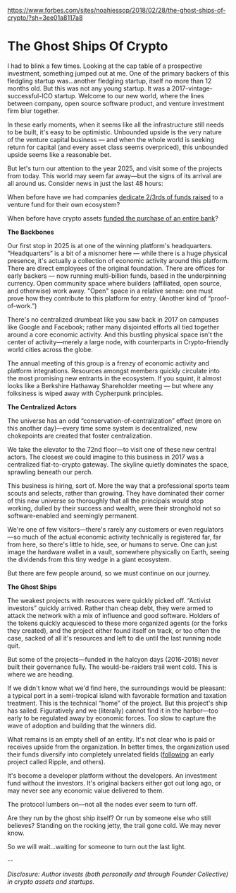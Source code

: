 https://www.forbes.com/sites/noahjessop/2018/02/28/the-ghost-ships-of-crypto/?sh=3ee01a8117a8

# The Ghost Ships Of Crypto

I had to blink a few times. Looking at the cap table of a prospective investment, something jumped out at me. One of the primary backers of this fledgling startup was...another fledgling startup, itself no more than 12 months old. But this was not any young startup. It was a 2017-vintage-successful-ICO startup. Welcome to our new world, where the lines between company, open source software product, and venture investment firm blur together.

In these early moments, when it seems like all the infrastructure still needs to be built, it's easy to be optimistic. Unbounded upside is the very nature of the venture capital business — and when the whole world is seeking return for capital (and every asset class seems overpriced), this unbounded upside seems like a reasonable bet.

But let's turn our attention to the year 2025, and visit some of the projects from today. This world may seem far away—but the signs of its arrival are all around us. Consider news in just the last 48 hours:


When before have we had companies [dedicate 2/3rds of funds raised](https://www.reuters.com/article/us-blockchain-investment-andreessen/blockchain-project-raises-61-million-from-andreessen-horowitz-u-s-hedge-fund-idUSKBN1FR1IX) to a venture fund for their own ecosystem?

When before have crypto assets [funded the purchase of an entire bank](https://twitter.com/DCGco/status/968268384684183558)?

**The Backbones**

Our first stop in 2025 is at one of the winning platform's headquarters. “Headquarters” is a bit of a misnomer here — while there is a huge physical presence, it's actually a collection of economic activity around this platform. There are direct employees of the original foundation. There are offices for early backers — now running multi-billion funds, based in the underpinning currency. Open community space where builders (affiliated, open source, and otherwise) work away. "Open" space in a relative sense: one must prove how they contribute to this platform for entry. (Another kind of “proof-of-work.”)

There's no centralized drumbeat like you saw back in 2017 on campuses like Google and Facebook; rather many disjointed efforts all tied together around a core economic activity. And this bustling physical space isn't the center of activity—merely a large node, with counterparts in Crypto-friendly world cities across the globe.

The annual meeting of this group is a frenzy of economic activity and platform integrations. Resources amongst members quickly circulate into the most promising new entrants in the ecosystem. If you squint, it almost looks like a Berkshire Hathaway Shareholder meeting — but where any folksiness is wiped away with Cypherpunk principles.

**The Centralized Actors**

The universe has an odd “conservation-of-centralization” effect (more on this another day)—every time some system is decentralized, new chokepoints are created that foster centralization.

We take the elevator to the 72nd floor—to visit one of these new central actors. The closest we could imagine to this business in 2017 was a centralized fiat-to-crypto gateway. The skyline quietly dominates the space, sprawling beneath our perch.

This business is hiring, sort of. More the way that a professional sports team scouts and selects, rather than growing. They have dominated their corner of this new universe so thoroughly that all the principals would stop working, dulled by their success and wealth, were their stronghold not so software-enabled and seemingly permanent.

We're one of few visitors—there's rarely any customers or even regulators—so much of the actual economic activity technically is registered far, far from here, so there's little to hide, see, or humans to serve. One can just image the hardware wallet in a vault, somewhere physically on Earth, seeing the dividends from this tiny wedge in a giant ecosystem.

But there are few people around, so we must continue on our journey.

**The Ghost Ships**

The weakest projects with resources were quickly picked off. “Activist investors” quickly arrived. Rather than cheap debt, they were armed to attack the network with a mix of influence and good software. Holders of the tokens quickly acquiesced to these more organized agents (or the forks they created), and the project either found itself on track, or too often the case, sacked of all it's resources and left to die until the last running node quit.

But some of the projects—funded in the halcyon days (2016-2018) never built their governance fully. The would-be-raiders trail went cold. This is where we are heading.

If we didn't know what we'd find here, the surroundings would be pleasant: a typical port in a semi-tropical island with favorable formation and taxation treatment. This is the technical “home” of the project. But this project's ship has sailed. Figuratively and we (literally) cannot find it in the harbor—too early to be regulated away by economic forces. Too slow to capture the wave of adoption and building that the winners did.

What remains is an empty shell of an entity. It's not clear who is paid or receives upside from the organization. In better times, the organization used their funds diversify into completely unrelated fields ([following](https://techcrunch.com/2018/01/16/ripple-turns-investor-omni/) an early project called Ripple, and others).

It's become a developer platform without the developers. An investment fund without the investors. It's original backers either got out long ago, or may never see any economic value delivered to them.

The protocol lumbers on—not all the nodes ever seem to turn off.

Are they run by the ghost ship itself? Or run by someone else who still believes? Standing on the rocking jetty, the trail gone cold. We may never know.

So we will wait...waiting for someone to turn out the last light.

--

_Disclosure: Author invests (both personally and through Founder Collective) in crypto assets and startups._